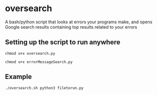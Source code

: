 # oversearch
A bash/python script that looks at errors your programs make, and opens Google search results containing top results related to your errors

## Setting up the script to run anywhere
```
chmod u+x oversearch.py
```
```
chmod u+x errorMessageSearch.py
```

## Example
```
./oversearch.sh python3 filetorun.py
```